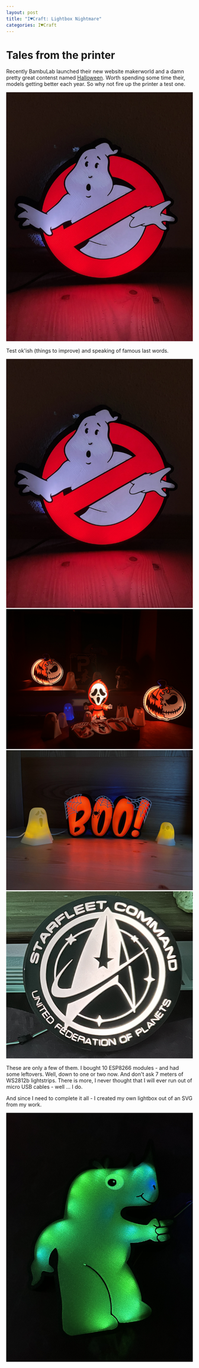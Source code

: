 ```yaml
---
layout: post
title: "I♥Craft: Lightbox Nightmare"
categories: I♥Craft
---
```


# Tales from the printer

Recently BambuLab launched their new website makerworld and a damn pretty great contenst named [Halloween](https://makerworld.com/en/contests/1#tab-Winner).
Worth spending some time their, models getting better each year. So why not fire up the printer a test one.

![Anubis](/assets/pix/Lightbox_Ghostbusters.JPG)  

Test ok'ish (things to improve) and speaking of famous last words.

![Anubis](/assets/pix/Lightbox_Ghostbusters.JPG)  
![Anubis](/assets/pix/Lightbox_Halloween.JPG) 
![Anubis](/assets/pix/Lightbox_boo.JPG)
![Anubis](/assets/pix/Lightbox_StarTrek.JPG)

These are only a few of them. I bought 10 ESP8266 modules - and had some leftovers. Well, down to one or two now. And don't ask 7 meters of WS2812b lightstrips. There is more, I never thought that I will ever run out of micro USB cables - well ... I do.  

And since I need to complete it all - I created my own lightbox out of an SVG from my work.

![Anubis](/assets/pix/Lightbox_Orcarhino.JPG)